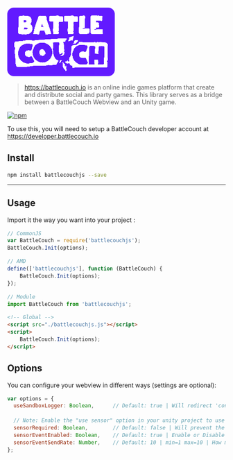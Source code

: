 ![alt tag](./assets/battlecouch_logo.png)
> https://battlecouch.io is an online indie games platform that create and distribute social and party games. This library serves as a bridge between a BattleCouch Webview and an Unity game.

[![npm](https://img.shields.io/npm/v/battlecouchjs.svg)](https://npmjs.org/package/battlecouchjs)

To use this, you will need to setup a BattleCouch developer account at
https://developer.battlecouch.io

## Install

```bash
npm install battlecouchjs --save
```

----

## Usage

Import it the way you want into your project :

```javascript
// CommonJS
var BattleCouch = require('battlecouchjs');
BattleCouch.Init(options);
```

```javascript
// AMD
define(['battlecouchjs'], function (BattleCouch) {
    BattleCouch.Init(options);
});
```

```javascript
// Module
import BattleCouch from 'battlecouchjs';
```

```html
<!-- Global -->
<script src="./battlecouchjs.js"></script>
<script>
    BattleCouch.Init(options);
</script>
```

## Options
You can configure your webview in different ways (settings are optional):

```javascript
var options = {
  useSandboxLogger: Boolean,      // Default: true | Will redirect 'console.log()', 'console.warn()' and 'console.error()' messages to the sandbox dev console
  
  // Note: Enable the "use sensor" option in your unity project to use this
  sensorRequired: Boolean,        // Default: false | Will prevent the player from playing the game if the orientation & motion sensors are not supported or not available.
  sensorEventEnabled: Boolean,    // Default: true | Enable or Disable the sensor data event on start. This can be turned On or Off later.
  sensorEventSendRate: Number,    // Default: 10 | min=1 max=10 | How many times per second the sensor data will be sent.
};
```
